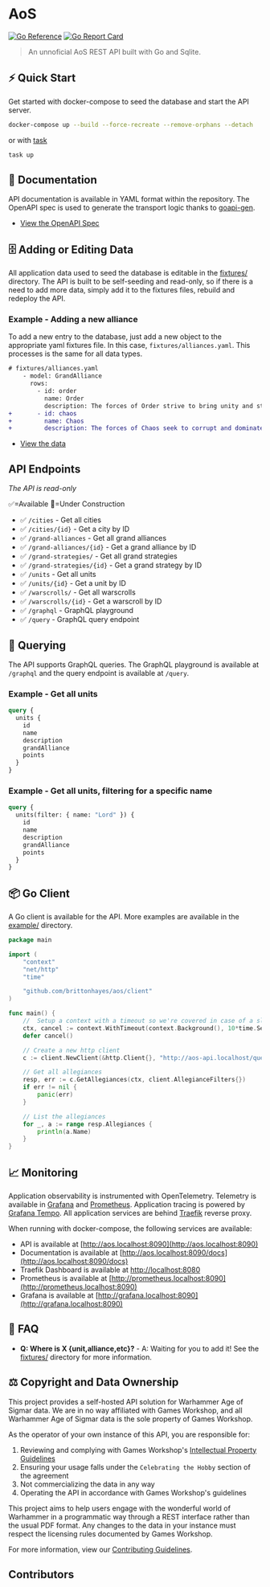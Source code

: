 # AoS 

[![Go Reference](https://pkg.go.dev/badge/github.com/brittonhayes/aos.svg)](https://pkg.go.dev/github.com/brittonhayes/aos)
[![Go Report Card](https://goreportcard.com/badge/github.com/brittonhayes/aos)](https://goreportcard.com/report/github.com/brittonhayes/aos)

> An unnoficial AoS REST API built with Go and Sqlite.

## ⚡ Quick Start

Get started with docker-compose to seed the database and start the API server.

```sh
docker-compose up --build --force-recreate --remove-orphans --detach
```

or with [task](https://taskfile.dev/)

```sh
task up
```

## 📖 Documentation

API documentation is available in YAML format within the repository. The OpenAPI spec is used to generate the transport logic thanks to [goapi-gen](https://github.com/discord-gophers/goapi-gen).

- [View the OpenAPI Spec](https://github.com/brittonhayes/aos/blob/main/api/openapi.yaml)

## 🗄️ Adding or Editing Data

All application data used to seed the database is editable in the [fixtures/](https://github.com/brittonhayes/aos/blob/main/fixtures/) directory. The API is built to be self-seeding and read-only, so if there is a need to add more data, simply add it to the fixtures files, rebuild and redeploy the API.

### Example - Adding a new alliance

To add a new entry to the database, just add a new object to the appropriate yaml fixtures file. In this case, `fixtures/alliances.yaml`. This processes is the same for all data types.

```diff
# fixtures/alliances.yaml
    - model: GrandAlliance
      rows:
        - id: order
          name: Order
          description: The forces of Order strive to bring unity and stability to the Mortal Realms. Composed of various factions, they fight against the forces of Chaos.
+       - id: chaos
+         name: Chaos
+         description: The forces of Chaos seek to corrupt and dominate the Mortal Realms. Made up of daemons, monsters, and twisted beings, they spread destruction wherever theygo.
```

- [View the data](https://github.com/brittonhayes/aos/blob/main/fixtures/fixtures.yaml)

## API Endpoints

*The API is read-only*

✅=Available
🚧=Under Construction

- ✅ `/cities` - Get all cities
- ✅ `/cities/{id}` - Get a city by ID
- ✅ `/grand-alliances` - Get all grand alliances
- ✅ `/grand-alliances/{id}` - Get a grand alliance by ID
- ✅ `/grand-strategies/` - Get all grand strategies
- ✅ `/grand-strategies/{id}` - Get a grand strategy by ID
- ✅ `/units` - Get all units
- ✅ `/units/{id}` - Get a unit by ID
- ✅ `/warscrolls/` - Get all warscrolls
- ✅ `/warscrolls/{id}` - Get a warscroll by ID
- ✅ `/graphql` - GraphQL playground
- ✅ `/query` - GraphQL query endpoint

## 🔎 Querying

The API supports GraphQL queries. The GraphQL playground is available at `/graphql` and the query endpoint is available at `/query`.

### Example - Get all units

```graphql
query {
  units {
    id
    name
    description
    grandAlliance
    points
  }
}
```

### Example - Get all units, filtering for a specific name

```graphql
query {
  units(filter: { name: "Lord" }) {
    id
    name
    description
    grandAlliance
    points
  }
}
```

## 📦 Go Client

A Go client is available for the API. More examples are available in the [example/](https://github.com/brittonhayes/aos/tree/main/example) directory.

```go
package main

import (
	"context"
	"net/http"
	"time"

	"github.com/brittonhayes/aos/client"
)

func main() {
	//	Setup a context with a timeout so we're covered in case of a slow response
	ctx, cancel := context.WithTimeout(context.Background(), 10*time.Second)
	defer cancel()

	// Create a new http client
	c := client.NewClient(&http.Client{}, "http://aos-api.localhost/query", nil)

	// Get all allegiances
	resp, err := c.GetAllegiances(ctx, client.AllegianceFilters{})
	if err != nil {
		panic(err)
	}

	// List the allegiances
	for _, a := range resp.Allegiances {
		println(a.Name)
	}
}
```

## 📈 Monitoring

Application observability is instrumented with OpenTelemetry. Telemetry is available in [Grafana](https://grafana.com/grafana/) and [Prometheus](https://prometheus.io/). Application tracing is powered by [Grafana Tempo](https://grafana.com/oss/tempo/). All application services are behind [Traefik](https://doc.traefik.io/traefik/) reverse proxy.

When running with docker-compose, the following services are available:

- API is available at [http://aos.localhost:8090](http://aos.localhost:8090)
- Documentation is available at [http://aos.localhost:8090/docs](http://aos.localhost:8090/docs)
- Traefik Dashboard is available at [http://localhost:8080](http://localhost:8080)
- Prometheus is available at [http://prometheus.localhost:8090](http://prometheus.localhost:8090)
- Grafana is available at [http://grafana.localhost:8090](http://grafana.localhost:8090)

## 🙋 FAQ

- **Q: Where is X {unit,alliance,etc}?** - A: Waiting for you to add it! See the [fixtures/](https://github.com/brittonhayes/aos/blob/main/fixtures/) directory for more information.

## ⚖️ Copyright and Data Ownership

This project provides a self-hosted API solution for Warhammer Age of Sigmar data. We are in no way affiliated with Games Workshop, and all Warhammer Age of Sigmar data is the sole property of Games Workshop. 

As the operator of your own instance of this API, you are responsible for:
1. Reviewing and complying with Games Workshop's [Intellectual Property Guidelines](https://www.warhammer.com/en-GB/legal#IntellectualPropertyGuidlines)
2. Ensuring your usage falls under the `Celebrating the Hobby` section of the agreement
3. Not commercializing the data in any way
4. Operating the API in accordance with Games Workshop's guidelines

This project aims to help users engage with the wonderful world of Warhammer in a programmatic way through a REST interface rather than the usual PDF format. Any changes to the data in your instance must respect the licensing rules documented by Games Workshop.

For more information, view our [Contributing Guidelines](https://github.com/brittonhayes/aos/blob/main/CONTRIBUTING.md).

## Contributors

<!-- ALL-CONTRIBUTORS-LIST:START - Do not remove or modify this section -->
<!-- prettier-ignore-start -->
<!-- markdownlint-disable -->

<!-- markdownlint-restore -->
<!-- prettier-ignore-end -->

<!-- ALL-CONTRIBUTORS-LIST:END -->
